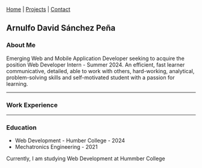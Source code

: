 [Home](index.markdown) | [Projects](projects.markdown) | [Contact](contact.markdown)

## Arnulfo David Sánchez Peña

### About Me

Emerging Web and Mobile Application Developer seeking to acquire the position Web Developer Intern - Summer 2024. An efficient, fast learner communicative, detailed, able to work with others, hard-working, analytical, problem-solving skills and self-motivated student with a passion for learning.

---

### Work Experience

---

### Education

- Web Development - Humber College - 2024
- Mechatronics Engineering  - 2021

Currently, I am studying Web Development at Hummber College

